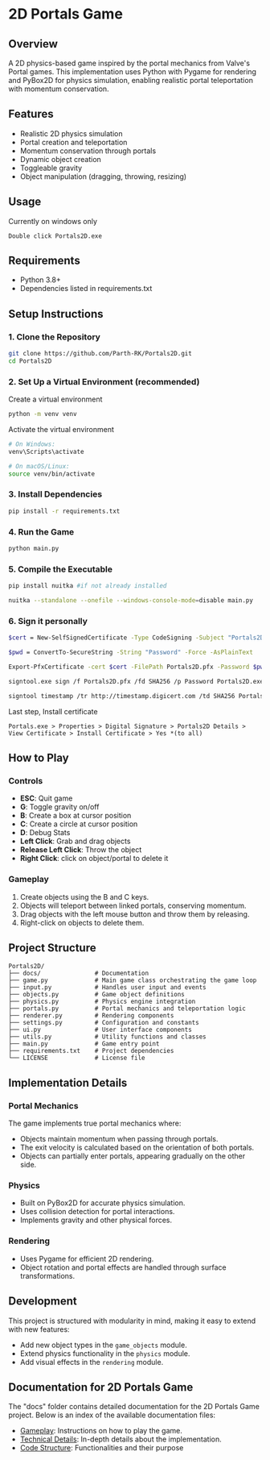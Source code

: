 # 2D Portals Game

## Overview
A 2D physics-based game inspired by the portal mechanics from Valve's Portal games. This implementation uses Python with Pygame for rendering and PyBox2D for physics simulation, enabling realistic portal teleportation with momentum conservation.

## Features
- Realistic 2D physics simulation
- Portal creation and teleportation
- Momentum conservation through portals
- Dynamic object creation
- Toggleable gravity
- Object manipulation (dragging, throwing, resizing)

## Usage

Currently on windows only
```
Double click Portals2D.exe
```

## Requirements
- Python 3.8+
- Dependencies listed in requirements.txt

## Setup Instructions

### 1. Clone the Repository
```bash
git clone https://github.com/Parth-RK/Portals2D.git
cd Portals2D
```

### 2. Set Up a Virtual Environment (recommended)
Create a virtual environment
```bash
python -m venv venv
```
Activate the virtual environment
```bash
# On Windows:
venv\Scripts\activate
```
```bash
# On macOS/Linux:
source venv/bin/activate
```

### 3. Install Dependencies
```bash
pip install -r requirements.txt
```

### 4. Run the Game
```bash
python main.py
```

### 5. Compile the Executable
```bash
pip install nuitka #if not already installed
```
```bash
nuitka --standalone --onefile --windows-console-mode=disable main.py
```

### 6. Sign it personally
```bash
$cert = New-SelfSignedCertificate -Type CodeSigning -Subject "Portals2D" -CertStoreLocation "Cert:\CurrentUser\My" -HashAlgorithm sha256
```
```bash
$pwd = ConvertTo-SecureString -String "Password" -Force -AsPlainText 
```
```bash
Export-PfxCertificate -cert $cert -FilePath Portals2D.pfx -Password $pwd
```
```bash
signtool.exe sign /f Portals2D.pfx /fd SHA256 /p Password Portals2D.exe
```
```bash
signtool timestamp /tr http://timestamp.digicert.com /td SHA256 Portals2D.exe
```
Last step, Install certificate
```
Portals.exe > Properties > Digital Signature > Portals2D Details > View Certificate > Install Certificate > Yes *(to all)
```
## How to Play

### Controls
- **ESC**: Quit game
- **G**: Toggle gravity on/off
- **B**: Create a box at cursor position
- **C**: Create a circle at cursor position
- **D**: Debug Stats
- **Left Click**: Grab and drag objects
- **Release Left Click**: Throw the object
- **Right Click**: click on object/portal to delete it 

### Gameplay
1. Create objects using the B and C keys.
2. Objects will teleport between linked portals, conserving momentum.
3. Drag objects with the left mouse button and throw them by releasing.
4. Right-click on objects to delete them.

## Project Structure
```
Portals2D/
├── docs/               # Documentation
├── game.py             # Main game class orchestrating the game loop
├── input.py            # Handles user input and events
├── objects.py          # Game object definitions
├── physics.py          # Physics engine integration
├── portals.py          # Portal mechanics and teleportation logic
├── renderer.py         # Rendering components
├── settings.py         # Configuration and constants
├── ui.py               # User interface components
├── utils.py            # Utility functions and classes
├── main.py             # Game entry point
├── requirements.txt    # Project dependencies
└── LICENSE             # License file
```

## Implementation Details

### Portal Mechanics
The game implements true portal mechanics where:
- Objects maintain momentum when passing through portals.
- The exit velocity is calculated based on the orientation of both portals.
- Objects can partially enter portals, appearing gradually on the other side.

### Physics
- Built on PyBox2D for accurate physics simulation.
- Uses collision detection for portal interactions.
- Implements gravity and other physical forces.

### Rendering
- Uses Pygame for efficient 2D rendering.
- Object rotation and portal effects are handled through surface transformations.

## Development
This project is structured with modularity in mind, making it easy to extend with new features:
- Add new object types in the `game_objects` module.
- Extend physics functionality in the `physics` module.
- Add visual effects in the `rendering` module.

## Documentation for 2D Portals Game

The "docs" folder contains detailed documentation for the 2D Portals Game project. Below is an index of the available documentation files:

- [Gameplay](docs/gameplay.md): Instructions on how to play the game.
- [Technical Details](docs/technical.md): In-depth details about the implementation.
- [Code Structure](docs/core_systems.md): Functionalities and their purpose

